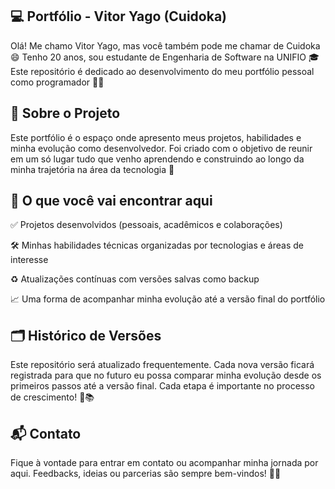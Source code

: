 ## 💻 Portfólio - Vitor Yago (Cuidoka) ##
Olá! Me chamo Vitor Yago, mas você também pode me chamar de Cuidoka 😄
Tenho 20 anos, sou estudante de Engenharia de Software na UNIFIO 🎓
Este repositório é dedicado ao desenvolvimento do meu portfólio pessoal como programador 👨‍💻

## 📌 Sobre o Projeto ##
Este portfólio é o espaço onde apresento meus projetos, habilidades e minha evolução como desenvolvedor. Foi criado com o objetivo de reunir em um só lugar tudo que venho aprendendo e construindo ao longo da minha trajetória na área da tecnologia 🚀

## 🧰 O que você vai encontrar aqui ##
✅ Projetos desenvolvidos (pessoais, acadêmicos e colaborações)

🛠️ Minhas habilidades técnicas organizadas por tecnologias e áreas de interesse

♻️ Atualizações contínuas com versões salvas como backup

📈 Uma forma de acompanhar minha evolução até a versão final do portfólio

## 🗂 Histórico de Versões ##
Este repositório será atualizado frequentemente. Cada nova versão ficará registrada para que no futuro eu possa comparar minha evolução desde os primeiros passos até a versão final. Cada etapa é importante no processo de crescimento! 🔄📚

## 📬 Contato ##
Fique à vontade para entrar em contato ou acompanhar minha jornada por aqui.
Feedbacks, ideias ou parcerias são sempre bem-vindos! 💬✨

